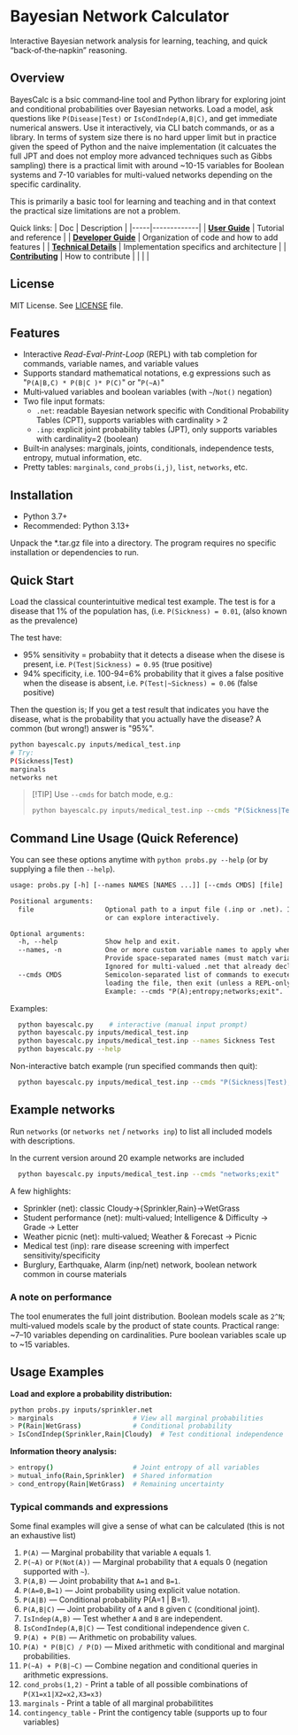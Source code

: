 # Bayesian Network Calculator

Interactive Bayesian network analysis for learning, teaching, and quick “back‑of‑the‑napkin” reasoning.


## Overview

BayesCalc is a bsic command‑line tool and Python library for exploring joint and conditional probabilities over Bayesian networks. Load a model, ask questions like `P(Disease|Test)` or `IsCondIndep(A,B|C)`, and get immediate numerical answers. Use it interactively, via CLI batch commands, or as a library.
In terms of system size there is no hard upper limit but in practice given the speed of Python and the naive implementation (it calcuates the full JPT and does not employ more advanced techniques such as  Gibbs sampling) there is a practical limit with around ~10-15 variables for Boolean systems and 7-10 variables for multi-valued networks depending on the specific cardinality.

This is primarily a basic tool for learning and teaching and in that context the practical size limitations are not a problem.

Quick links:
| Doc | Description |
|-----|-------------|
| **[User Guide](docs/Userguide.md)**  | Tutorial and reference |
| **[ Developer Guide](docs/DEVELOPER_GUIDE.md)** |  Organization of code and how to add features |
| **[ Technical Details](docs/ARCHITECTURE.md)** | Implementation specifics and architecture |
| **[ Contributing](CONTRIBUTING.md)** | How to contribute |
| | |


## License

MIT License. See [LICENSE](LICENSE) file.


## Features

- Interactive *Read-Eval-Print-Loop* (REPL) with tab completion for commands, variable names, and variable values
- Supports standard mathematical notations, e.g expressions such as "`P(A|B,C) * P(B|C )* P(C)`" or "`P(~A)`"
- Multi‑valued variables and boolean variables (with `~`/`Not()` negation)
- Two file input formats:
  - `.net`: readable Bayesian network specific with Conditional Probability Tables (CPT), supports variables with cardinality > 2
  - `.inp`: explicit joint probability tables (JPT), only supports variables with cardinality=2 (boolean)
- Built‑in analyses: marginals, joints, conditionals, independence tests, entropy, mutual information, etc.
- Pretty tables: `marginals`, `cond_probs(i,j)`, `list`, `networks`, etc.

## Installation

- Python 3.7+
- Recommended: Python 3.13+

Unpack the *.tar.gz file into a directory. The program requires no specific installation or dependencies to run. 


## Quick Start

Load the classical counterintuitive medical test example. The test is for a disease that 1% of the population has, (i.e. `P(Sickness) = 0.01`, (also known as the prevalence)

The test have:
- 95% sensitivity = probabiity that it detects a disease when the disese is present, i.e. `P(Test|Sickness) = 0.95` (true positive)
- 94% specificity, i.e. 100-94=6% probability that it gives a false positive when the disease is absent, i.e. `P(Test|~Sickness) = 0.06` (false positive)

Then the question is; If you get a test result that indicates you have the disease, what is the probability that you actually have the disease? A common (but wrong!) answer is "95%".


```bash
python bayescalc.py inputs/medical_test.inp
# Try:
P(Sickness|Test)
marginals
networks net
```

> [!TIP] Use `--cmds` for batch mode, e.g.:
> ```bash
> python bayescalc.py inputs/medical_test.inp --cmds "P(Sickness|Test);marginals;exit"
> ```

## Command Line Usage (Quick Reference)

You can see these options anytime with `python probs.py --help` (or by supplying a file then `--help`). 

```txt
usage: probs.py [-h] [--names NAMES [NAMES ...]] [--cmds CMDS] [file]

Positional arguments:
  file                  Optional path to a input file (.inp or .net). If omitted  you'll be prompted 
                        or can explore interactively.

Optional arguments:
  -h, --help            Show help and exit.
  --names, -n           One or more custom variable names to apply when loading a joint table (.inp). 
                        Provide space-separated names (must match variable count). 
                        Ignored for multi-valued .net that already declare variables.
  --cmds CMDS           Semicolon-separated list of commands to execute non-interactively after 
                        loading the file, then exit (unless a REPL-only command requires interaction). 
                        Example: --cmds "P(A);entropy;networks;exit".
```

Examples:

```bash
  python bayescalc.py    # interactive (manual input prompt)
  python bayescalc.py inputs/medical_test.inp
  python bayescalc.py inputs/medical_test.inp --names Sickness Test
  python bayescalc.py --help
```

Non-interactive batch example (run specified commands then quit):
```bash
  python bayescalc.py inputs/medical_test.inp --cmds "P(Sickness|Test);odds_ratio(Sickness,Test);exit"
```



## Example networks

Run `networks` (or `networks net` / `networks inp`) to list all included models with descriptions. 

In the current version around 20 example networks are included

```bash
  python bayescalc.py inputs/medical_test.inp --cmds "networks;exit"
```

A few highlights:
- Sprinkler (net): classic Cloudy→{Sprinkler,Rain}→WetGrass
- Student performance (net): multi‑valued; Intelligence & Difficulty → Grade → Letter
- Weather picnic (net): multi‑valued; Weather & Forecast → Picnic
- Medical test (inp): rare disease screening with imperfect sensitivity/specificity
- Burglury, Earthquake, Alarm (inp/net) network, boolean network common in course materials


### A note on performance

The tool enumerates the full joint distribution. Boolean models scale as `2^N`; multi‑valued models scale by the product of state counts. 
Practical range: ~7–10 variables depending on cardinalities. Pure boolean variables scale up to ~15 variables.


## Usage Examples

**Load and explore a probability distribution:**
```bash
python probs.py inputs/sprinkler.net
> marginals                    # View all marginal probabilities
> P(Rain|WetGrass)             # Conditional probability
> IsCondIndep(Sprinkler,Rain|Cloudy)  # Test conditional independence
```

**Information theory analysis:**
```bash
> entropy()                    # Joint entropy of all variables
> mutual_info(Rain,Sprinkler)  # Shared information
> cond_entropy(Rain|WetGrass)  # Remaining uncertainty
```

### Typical commands and expressions

Some final examples will give a sense of what can be calculated (this is not an exhaustive list)

1. `P(A)` — Marginal probability that variable `A` equals 1.
2. `P(~A)` or `P(Not(A))` — Marginal probability that `A` equals 0 (negation supported with `~`).
3. `P(A,B)` — Joint probability that `A=1` and `B=1`.
4. `P(A=0,B=1)` — Joint probability using explicit value notation.
5. `P(A|B)` — Conditional probability P(A=1 | B=1).
6. `P(A,B|C)` — Joint probability of `A` and `B` given `C` (conditional joint).
7. `IsIndep(A,B)` — Test whether `A` and `B` are independent.
8. `IsCondIndep(A,B|C)` — Test conditional independence given `C`.
9. `P(A) + P(B)` — Arithmetic on probability values.
10. `P(A) * P(B|C) / P(D)` — Mixed arithmetic with conditional and marginal probabilities.
11. `P(~A) + P(B|~C)` — Combine negation and conditional queries in arithmetic expressions.
12. `cond_probs(1,2)` - Print a table of all possible combinations of `P(X1=x1|X2=x2,X3=x3)`
13. `marginals` - Print a table of all marginal probabilitites
14. `contingency_table` - Print the contigency table (supports up to four variables)